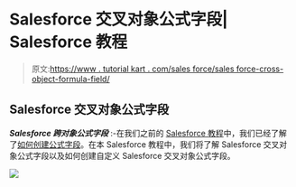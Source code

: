 # Salesforce 交叉对象公式字段| Salesforce 教程

> 原文:[https://www . tutorial kart . com/sales force/sales force-cross-object-formula-field/](https://www.tutorialkart.com/salesforce/salesforce-cross-object-formula-field/)

## Salesforce 交叉对象公式字段

***Salesforce 跨对象公式字段*** :-在我们之前的 [Salesforce 教程](https://www.tutorialkart.com/salesforce-tutorials/)中，我们已经了解了[如何创建公式字段](https://www.tutorialkart.com/salesforce/create-formula-field-salesforce/)。在本 Salesforce 教程中，我们将了解 Salesforce 交叉对象公式字段以及如何创建自定义 Salesforce 交叉对象公式字段。

[![](../Images/925da31b32d6bc3827932f6c8afb11bb.png)](https://www.tutorialkart.com/)